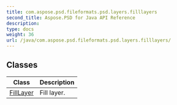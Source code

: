 ```yaml
---
title: com.aspose.psd.fileformats.psd.layers.filllayers
second_title: Aspose.PSD for Java API Reference
description: 
type: docs
weight: 36
url: /java/com.aspose.psd.fileformats.psd.layers.filllayers/
---
```



## Classes

| Class | Description |
| --- | --- |
| [FillLayer](../com.aspose.psd.fileformats.psd.layers.filllayers/filllayer) | Fill layer. |
